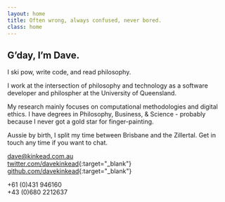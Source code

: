 ```yaml
---
layout: home
title: Often wrong, always confused, never bored.
class: home
---
```


## G’day, I’m Dave.

I ski pow, write code, and read philosophy.

I work at the intersection of philosophy and technology as a software developer and philospher at the University of Queensland.

My research mainly focuses on computational methodologies and digital ethics.  I have degrees in Philosophy, Business, & Science - probably because I never got a gold star for finger-painting.

Aussie by birth, I split my time between Brisbane and the Zillertal.  Get in touch any time if you want to chat.

[dave@kinkead.com.au](mailto:dave@kinkead.com.au)  
[twitter.com/davekinkead](https://twitter.com/davekinkead){:target="_blank"}  
[github.com/davekinkead](https://github.com/davekinkead){:target="_blank"}

+61 (0)431 946160  
+43 (0)680 2212637
